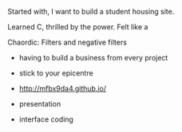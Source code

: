 Started with, I want to build a student housing site.

Learned C, thrilled by the power. Felt like a 

Chaordic: Filters and negative filters

- having to build a business from every project
- stick to your epicentre

- http://mfbx9da4.github.io/
- presentation
- interface coding
